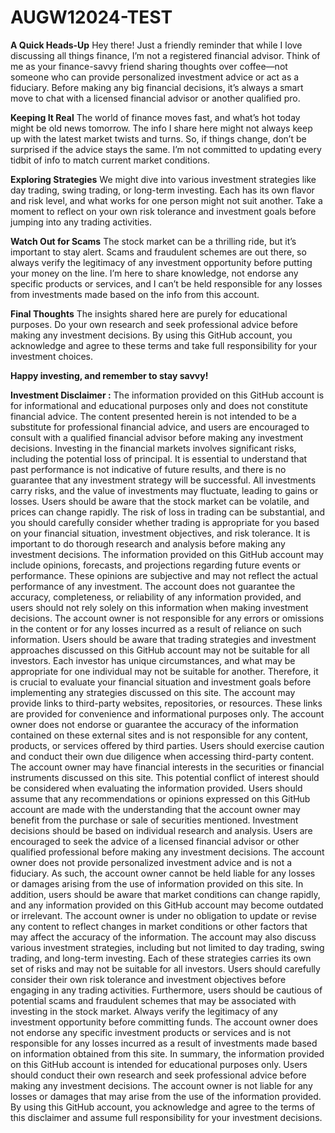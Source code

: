 # AUGW12024-TEST
**A Quick Heads-Up**
Hey there! Just a friendly reminder that while I love discussing all things finance, I’m not a registered financial advisor. Think of me as your finance-savvy friend sharing thoughts over coffee—not someone who can provide personalized investment advice or act as a fiduciary. Before making any big financial decisions, it’s always a smart move to chat with a licensed financial advisor or another qualified pro.

**Keeping It Real**
The world of finance moves fast, and what’s hot today might be old news tomorrow. The info I share here might not always keep up with the latest market twists and turns. So, if things change, don’t be surprised if the advice stays the same. I’m not committed to updating every tidbit of info to match current market conditions.

**Exploring Strategies**
We might dive into various investment strategies like day trading, swing trading, or long-term investing. Each has its own flavor and risk level, and what works for one person might not suit another. Take a moment to reflect on your own risk tolerance and investment goals before jumping into any trading activities.

**Watch Out for Scams**
The stock market can be a thrilling ride, but it’s important to stay alert. Scams and fraudulent schemes are out there, so always verify the legitimacy of any investment opportunity before putting your money on the line. I’m here to share knowledge, not endorse any specific products or services, and I can’t be held responsible for any losses from investments made based on the info from this account.

**Final Thoughts**
The insights shared here are purely for educational purposes. Do your own research and seek professional advice before making any investment decisions. By using this GitHub account, you acknowledge and agree to these terms and take full responsibility for your investment choices.

**Happy investing, and remember to stay savvy!**


**Investment Disclaimer :**
The information provided on this GitHub account is for informational and educational purposes only and does not constitute financial advice. The content presented herein is not intended to be a substitute for professional financial advice, and users are encouraged to consult with a qualified financial advisor before making any investment decisions. Investing in the financial markets involves significant risks, including the potential loss of principal. It is essential to understand that past performance is not indicative of future results, and there is no guarantee that any investment strategy will be successful.
All investments carry risks, and the value of investments may fluctuate, leading to gains or losses. Users should be aware that the stock market can be volatile, and prices can change rapidly. The risk of loss in trading can be substantial, and you should carefully consider whether trading is appropriate for you based on your financial situation, investment objectives, and risk tolerance. It is important to do thorough research and analysis before making any investment decisions.
The information provided on this GitHub account may include opinions, forecasts, and projections regarding future events or performance. These opinions are subjective and may not reflect the actual performance of any investment. The account does not guarantee the accuracy, completeness, or reliability of any information provided, and users should not rely solely on this information when making investment decisions. The account owner is not responsible for any errors or omissions in the content or for any losses incurred as a result of reliance on such information.
Users should be aware that trading strategies and investment approaches discussed on this GitHub account may not be suitable for all investors. Each investor has unique circumstances, and what may be appropriate for one individual may not be suitable for another. Therefore, it is crucial to evaluate your financial situation and investment goals before implementing any strategies discussed on this site.
The account may provide links to third-party websites, repositories, or resources. These links are provided for convenience and informational purposes only. The account owner does not endorse or guarantee the accuracy of the information contained on these external sites and is not responsible for any content, products, or services offered by third parties. Users should exercise caution and conduct their own due diligence when accessing third-party content.
The account owner may have financial interests in the securities or financial instruments discussed on this site. This potential conflict of interest should be considered when evaluating the information provided. Users should assume that any recommendations or opinions expressed on this GitHub account are made with the understanding that the account owner may benefit from the purchase or sale of securities mentioned.
Investment decisions should be based on individual research and analysis. Users are encouraged to seek the advice of a licensed financial advisor or other qualified professional before making any investment decisions. The account owner does not provide personalized investment advice and is not a fiduciary. As such, the account owner cannot be held liable for any losses or damages arising from the use of information provided on this site.
In addition, users should be aware that market conditions can change rapidly, and any information provided on this GitHub account may become outdated or irrelevant. The account owner is under no obligation to update or revise any content to reflect changes in market conditions or other factors that may affect the accuracy of the information.
The account may also discuss various investment strategies, including but not limited to day trading, swing trading, and long-term investing. Each of these strategies carries its own set of risks and may not be suitable for all investors. Users should carefully consider their own risk tolerance and investment objectives before engaging in any trading activities.
Furthermore, users should be cautious of potential scams and fraudulent schemes that may be associated with investing in the stock market. Always verify the legitimacy of any investment opportunity before committing funds. The account owner does not endorse any specific investment products or services and is not responsible for any losses incurred as a result of investments made based on information obtained from this site.
In summary, the information provided on this GitHub account is intended for educational purposes only. Users should conduct their own research and seek professional advice before making any investment decisions. The account owner is not liable for any losses or damages that may arise from the use of the information provided. By using this GitHub account, you acknowledge and agree to the terms of this disclaimer and assume full responsibility for your investment decisions.
